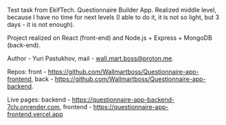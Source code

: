 Test task from EkifTech.
Questionnaire Builder App.
Realized middle level, because I have no time for next levels (I able to do it, it is not so light, but 3 days - it is not enough).

Project realized on React (front-end) and Node.js + Express + MongoDB (back-end).

Author - Yuri Pastukhov,
mail - wall.mart.boss@proton.me.

Repos:
front - https://github.com/Wallmartboss/Questionnaire-app-frontend,
back - https://github.com/Wallmartboss/Questionnaire-app-backend.

Live pages:
backend - https://questionnaire-app-backend-7clv.onrender.com,
frontend - https://questionnaire-app-frontend.vercel.app
